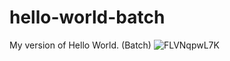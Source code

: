 # hello-world-batch
My version of Hello World. (Batch)
![FLVNqpwL7K](https://user-images.githubusercontent.com/32903445/115003142-d1b49f80-9ea5-11eb-879f-03ca6adf5d27.gif)
